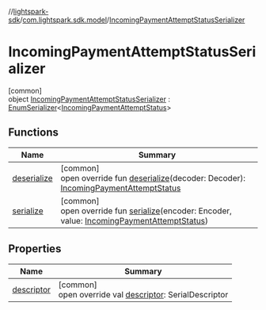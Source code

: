 //[lightspark-sdk](../../../index.md)/[com.lightspark.sdk.model](../index.md)/[IncomingPaymentAttemptStatusSerializer](index.md)

# IncomingPaymentAttemptStatusSerializer

[common]\
object [IncomingPaymentAttemptStatusSerializer](index.md) : [EnumSerializer](../../com.lightspark.sdk.util/-enum-serializer/index.md)&lt;[IncomingPaymentAttemptStatus](../-incoming-payment-attempt-status/index.md)&gt;

## Functions

| Name | Summary |
|---|---|
| [deserialize](../../com.lightspark.sdk.util/-enum-serializer/deserialize.md) | [common]<br>open override fun [deserialize](../../com.lightspark.sdk.util/-enum-serializer/deserialize.md)(decoder: Decoder): [IncomingPaymentAttemptStatus](../-incoming-payment-attempt-status/index.md) |
| [serialize](index.md#149317909%2FFunctions%2F-962664521) | [common]<br>open override fun [serialize](index.md#149317909%2FFunctions%2F-962664521)(encoder: Encoder, value: [IncomingPaymentAttemptStatus](../-incoming-payment-attempt-status/index.md)) |

## Properties

| Name | Summary |
|---|---|
| [descriptor](../../com.lightspark.sdk.util/-enum-serializer/descriptor.md) | [common]<br>open override val [descriptor](../../com.lightspark.sdk.util/-enum-serializer/descriptor.md): SerialDescriptor |

